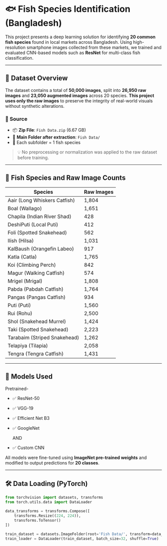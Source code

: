 # 🐟 Fish Species Identification (Bangladesh)

This project presents a deep learning solution for identifying **20 common fish species** found in local markets across Bangladesh. Using high-resolution smartphone images collected from these markets, we trained and evaluated CNN-based models such as **ResNet** for multi-class fish classification.

---

## 📁 Dataset Overview

The dataset contains a total of **50,000 images**, split into **26,950 raw images** and **23,050 augmented images** across 20 species. **This project uses only the raw images** to preserve the integrity of real-world visuals without synthetic alterations.

### 🔹 Source

- 📦 **Zip File**: `Fish Data.zip` (6.67 GB)
- 📂 **Main Folder after extraction**: `Fish Data/`
- 📄 Each subfolder = 1 fish species

> 💡 No preprocessing or normalization was applied to the raw dataset before training.

---

## 🐠 Fish Species and Raw Image Counts

| Species                       | Raw Images |
|------------------------------|------------|
| Aair (Long Whiskers Catfish) | 1,804      |
| Boal (Wallago)               | 1,651      |
| Chapila (Indian River Shad)  | 428        |
| DeshiPuti (Local Puti)       | 412        |
| Foli (Spotted Snakehead)     | 562        |
| Ilish (Hilsa)                | 1,031      |
| KalBaush (Orangefin Labeo)   | 917        |
| Katla (Catla)                | 1,765      |
| Koi (Climbing Perch)         | 842        |
| Magur (Walking Catfish)      | 574        |
| Mrigel (Mrigal)              | 1,808      |
| Pabda (Pabdah Catfish)       | 1,764      |
| Pangas (Pangas Catfish)      | 934        |
| Puti (Puti)                  | 1,560      |
| Rui (Rohu)                   | 2,500      |
| Shol (Snakehead Murrel)      | 1,424      |
| Taki (Spotted Snakehead)     | 2,223      |
| Tarabaim (Striped Snakehead) | 1,262      |
| Telapiya (Tilapia)           | 2,058      |
| Tengra (Tengra Catfish)      | 1,431      |

---

## 🧠 Models Used

Pretrained-
- ✅ ResNet-50
- ✅ VGG-19
- ✅ Efficient Net B3
- ✅ GoogleNet

  AND
  
- ✅ Custom CNN

All models were fine-tuned using **ImageNet pre-trained weights** and modified to output predictions for **20 classes**.

---

## 🛠️ Data Loading (PyTorch)

```python
from torchvision import datasets, transforms
from torch.utils.data import DataLoader

data_transforms = transforms.Compose([
    transforms.Resize((224, 224)),
    transforms.ToTensor()
])

train_dataset = datasets.ImageFolder(root='Fish Data/', transform=data_transforms)
train_loader = DataLoader(train_dataset, batch_size=32, shuffle=True)
